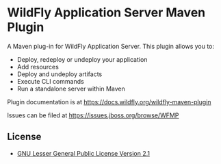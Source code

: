 WildFly Application Server Maven Plugin
=====================================

A Maven plug-in for WildFly Application Server. This plugin allows you to:

  * Deploy, redeploy or undeploy your application
  * Add resources
  * Deploy and undeploy artifacts
  * Execute CLI commands
  * Run a standalone server within Maven

Plugin documentation is at https://docs.wildfly.org/wildfly-maven-plugin

Issues can be filed at https://issues.jboss.org/browse/WFMP

License
-------
* [GNU Lesser General Public License Version 2.1](http://www.gnu.org/licenses/lgpl-2.1-standalone.html)